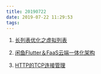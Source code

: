 ```yaml
---
title: 20190722
date: 2019-07-22 11:29:53
tags:
---
```


1. [长列表优化之虚拟列表](https://juejin.im/post/5ce75d205188252dc544e7fd)

2. [闲鱼Flutter＆FaaS云端一体化架构](https://juejin.im/post/5d31700bf265da1ba56b5801)

3. [HTTP的TCP连接管理](https://juejin.im/post/5d31326ee51d455d6d5358dd)
